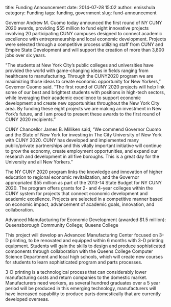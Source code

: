 title: Funding Announcement
date: 2014-07-28 15:02
author: emisshula
category: Funding
tags: funding, government
slug: fund-announcement

Governor Andrew M. Cuomo today announced the first round of NY CUNY
2020 awards, providing $55 million to fund eight innovative projects
involving 20 participating CUNY campuses designed to connect academic
excellence with entrepreneurship and local economic
development. Projects were selected through a competitive process
utilizing staff from CUNY and Empire State Development and will
support the creation of more than 3,800 jobs over six years.

"The students at New York City’s public colleges and universities have
provided the world with game-changing ideas in fields ranging from
healthcare to manufacturing. Through the CUNY2020 program we are
maximizing those ideas to create economic opportunity for New
Yorkers,” Governor Cuomo said. “The first round of CUNY 2020 projects
will help link some of our best and brightest students with positions
in high-tech sectors, while leveraging their academic excellence to
support economic development and create new opportunities throughout
the New York City area. By funding these eight projects we are making
an investment in New York’s future, and I am proud to present these
awards to the first round of CUNY 2020 recipients.”

CUNY Chancellor James B. Milliken said, “We commend Governor Cuomo and
the State of New York for investing in The City University of New York
with CUNY 2020. CUNY has developed and implemented many public/private
partnerships and this vitally important initiative will continue to
grow the economy, create employment opportunities, and expand our
research and development in all five boroughs. This is a great day for
the University and all New Yorkers.”

The NY CUNY 2020 program links the knowledge and innovation of higher
education to regional economic revitalization, and the Governor
appropriated $55 million as part of the 2013-14 State Budget for NY
CUNY 2020. The program offers grants for 2- and 4-year colleges within
the CUNY system for projects that connect economic development and
academic excellence. Projects are selected in a competitive manner
based on economic impact, advancement of academic goals, innovation,
and collaboration.

Advanced Manufacturing for Economic Development (awarded $1.5
million): Queensborough Community College; Queens College

This project will develop an Advanced Manufacturing Center focused on
3-D printing, to be renovated and equipped within 6 months with 3-D
printing equipment. Students will gain the skills to design and
produce sophisticated components through collaboration with the Queens
College Computer Science Department and local high schools, which will
create new courses for students to learn sophisticated program and
parts processes.

3-D printing is a technological process that can considerably lower
manufacturing costs and return companies to the domestic
market. Manufacturers need workers, as several hundred graduates over
a 5 year period will be produced in this emerging technology,
manufacturers will have increased capability to produce parts
domestically that are currently developed overseas.